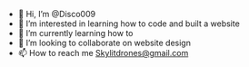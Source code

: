 - 👋 Hi, I’m @Disco009
- 👀 I’m interested in learning how to code and built a website
- 🌱 I’m currently learning how to 
- 💞️ I’m looking to collaborate on website design 
- 📫 How to reach me Skylitdrones@gmail.com

<!---
Disco009/Disco009 is a ✨ special ✨ repository because its `README.md` (this file) appears on your GitHub profile.
You can click the Preview link to take a look at your changes.
--->
